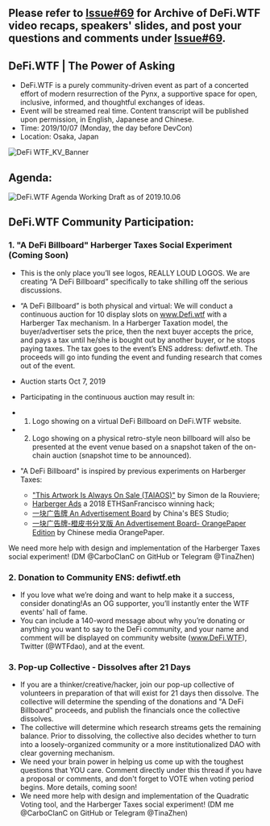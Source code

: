 ## Please refer to [Issue#69](https://github.com/carboclan/pm/issues/69) for Archive of DeFi.WTF video recaps, speakers' slides, and post your questions and comments under [Issue#69](https://github.com/carboclan/pm/issues/69).

## DeFi.WTF | The Power of Asking
  - DeFi.WTF is a purely community-driven event as part of a concerted effort of modern resurrection of the Pynx, a supportive space for open, inclusive, informed, and thoughtful exchanges of ideas.
  - Event will be streamed real time. Content transcript will be published upon permission, in English, Japanese and Chinese.
  - Time: 2019/10/07 (Monday, the day before DevCon)
  - Location: Osaka, Japan

![DeFi WTF_KV_Banner](https://user-images.githubusercontent.com/50804295/65270524-32b0a180-dad0-11e9-9d44-2cfb24e635e5.jpg)

## Agenda: 
![DeFi.WTF Agenda Working Draft as of 2019.10.06](https://raw.githubusercontent.com/carboclan/pm/master/research/Updated%20DEFI.wtf%20Agenda.png)

## DeFi.WTF Community Participation: 
 
### 1. "A DeFi Billboard" Harberger Taxes Social Experiment (Coming Soon)
 -  This is the only place you’ll see logos, REALLY LOUD LOGOS. We are creating “A DeFi Billboard” specifically to take shilling off the serious discussions.

 - “A DeFi Billboard” is both physical and virtual: We will conduct a continuous auction for 10 display slots on www.Defi.wtf  with a Harberger Tax mechanism. In a Harberger Taxation model, the buyer/advertiser sets the price, then the next buyer accepts the price, and pays a tax until he/she is bought out by another buyer, or he stops paying taxes. The tax goes to the event’s ENS address: defiwtf.eth. The proceeds will go into funding the event and funding research that comes out of the event.

 - Auction starts Oct 7, 2019

 - Participating in the continuous auction may result in: 
 - 1. Logo showing on a virtual DeFi Billboard on DeFi.WTF website.
 - 2. Logo showing on a physical retro-style neon billboard will also be presented at the event venue based on a snapshot taken of the on-chain auction (snapshot time to be announced).

 - "A DeFi Billboard" is inspired by previous experiments on Harberger Taxes:
   - ["This Artwork Is Always On Sale (TAIAOS)"](https://github.com/simondlr/thisartworkisalwaysonsale) by Simon de la Rouviere;
   - [Harberger Ads](https://devpost.com/software/harberger-ads) a 2018 ETHSanFrancisco winning hack;
   - [一块广告牌 An Advertisement Board](http://anadvertisementboard.com) by China's BES Studio;
   - [一块广告牌-橙皮书分叉版 An Advertisement Board- OrangePaper Edition](https://organge.xyz/orange-board/#/main) by Chinese media OrangePaper.

We need more help with design and implementation of the Harberger Taxes social experiment! (DM @CarboClanC on GitHub or Telegram @TinaZhen)

### 2. Donation to Community ENS: defiwtf.eth
 - If you love what we’re doing and want to help make it a success, consider donating!As an OG supporter, you’ll instantly enter the WTF events’ hall of fame.
- You can include a 140-word message about why you’re donating or anything you want to say to the DeFi community, and your name and comment will be displayed on community website (www.DeFi.WTF), Twitter (@WTFdao), and at the event.

### 3. Pop-up Collective - Dissolves after 21 Days
 - If you are a thinker/creative/hacker, join our pop-up collective of volunteers in preparation of that will exist for 21 days then dissolve. The collective will determine the spending of the donations and "A DeFi Billboard" proceeds, and publish the financials once the collective dissolves.
 - The collective will determine which research streams gets the remaining balance. Prior to dissolving, the collective also decides whether to turn into a loosely-organized community or a more institutionalized DAO with clear governing mechanism.
 - We need your brain power in helping us come up with the toughest questions that YOU care. Comment directly under this thread if you have a proposal or comments, and don't forget to VOTE when voting period begins. More details, coming soon!
  - We need more help with design and implementation of the Quadratic Voting tool, and the Harberger Taxes social experiment! (DM me @CarboClanC on GitHub or Telegram @TinaZhen)
